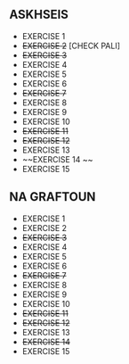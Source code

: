 ## ASKHSEIS ##

* EXERCISE 1
* ~~EXERCISE 2~~  [CHECK PALI]
* ~~EXERCISE 3~~
* EXERCISE 4
* EXERCISE 5
* EXERCISE 6
* ~~EXERCISE 7~~
* EXERCISE 8
* EXERCISE 9
* EXERCISE 10
* ~~EXERCISE 11~~  
* ~~EXERCISE 12~~
* EXERCISE 13
* ~~EXERCISE 14 ~~
* EXERCISE 15

## NA GRAFTOUN ##

* EXERCISE 1
* EXERCISE 2 
* ~~EXERCISE 3~~
* EXERCISE 4
* EXERCISE 5
* EXERCISE 6
* ~~EXERCISE 7~~
* EXERCISE 8
* EXERCISE 9
* EXERCISE 10
* ~~EXERCISE 11~~
* ~~EXERCISE 12~~
* EXERCISE 13
* ~~EXERCISE 14~~
* EXERCISE 15
